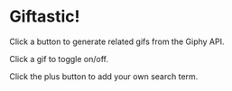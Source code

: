 # Giftastic!

Click a button to generate related gifs from the Giphy API.

Click a gif to toggle on/off.

Click the plus button to add your own search term.
